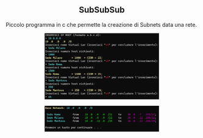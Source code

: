<h2 align="center">SubSubSub</h2>

<p>
    Piccolo programma in c che permette la creazione di Subnets data una rete.
</p>

<p align="center">
    <img width="300" src="docs/IMG1.PNG" alt="example image 1"/>
</p>
<p align="center">
    <img width="300" src="docs/IMG2.PNG" alt="example image 2"/>
</p>
